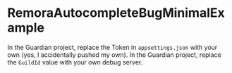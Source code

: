 # RemoraAutocompleteBugMinimalExample
In the Guardian project, replace the Token in `appsettings.json` with your own (yes, I accidentally pushed my own).
In the Guardian project, replace the `GuildId` value with your own debug server.
